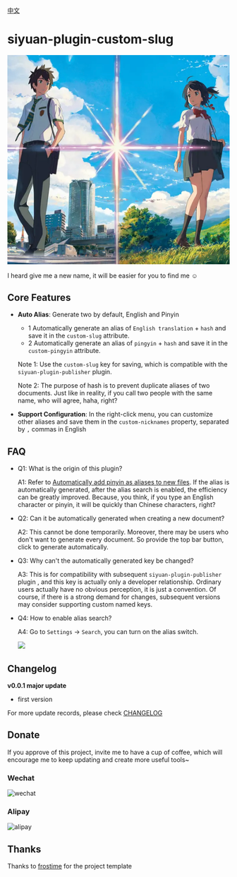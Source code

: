 [中文](README_zh_CN.md)

# siyuan-plugin-custom-slug

![](https://raw.githubusercontent.com/terwer/siyuan-plugin-custom-slug/main/icon.png)

I heard give me a new name, it will be easier for you to find me ☺️

## Core Features

- **Auto Alias**: Generate two by default, English and Pinyin
  - 1 Automatically generate an alias of `English translation` + `hash` and save it in the `custom-slug` attribute.
  - 2 Automatically generate an alias of `pingyin` + `hash` and save it in the `custom-pingyin` attribute.

  Note 1: Use the `custom-slug` key for saving, which is compatible with the `siyuan-plugin-publisher` plugin.

  Note 2: The purpose of hash is to prevent duplicate aliases of two documents. Just like in reality, if you call two people with the same name, who will agree, haha, right?

- **Support Configuration**: In the right-click menu, you can customize other aliases and save them in the `custom-nicknames` property, separated by `,` commas in English

## FAQ

* Q1: What is the origin of this plugin?

  A1: Refer to [Automatically add pinyin as aliases to new files](https://github.com/siyuan-note/siyuan/issues/8396). If the alias is automatically generated, after the alias search is enabled, the efficiency can be greatly improved. Because, you think, if you type an English character or pinyin, it will be quickly than Chinese characters, right?

* Q2: Can it be automatically generated when creating a new document?

  A2: This cannot be done temporarily. Moreover, there may be users who don't want to generate every document. So provide the top bar button, click to generate automatically.

* Q3: Why can't the automatically generated key be changed?

  A3: This is for compatibility with subsequent `siyuan-plugin-publisher` plugin , and this key is actually only a developer relationship. Ordinary users actually have no obvious perception, it is just a convention. Of course, if there is a strong demand for changes, subsequent versions may consider supporting custom named keys.

* Q4: How to enable alias search?

  A4: Go to `Settings` -> `Search`, you can turn on the alias switch.

  ![](https://raw.githubusercontent.com/terwer/siyuan-plugin-custom-slug/main/asset/slug-setting.png)

## Changelog

**v0.0.1 major update**

- first version

For more update records, please check [CHANGELOG](https://github.com/terwer/siyuan-plugin-custom-slug/blob/main/CHANGELOG.md)

## Donate

If you approve of this project, invite me to have a cup of coffee, which will encourage me to keep updating and create
more useful tools~

### Wechat

<div>
<img src="https://static-rs-terwer.oss-cn-beijing.aliyuncs.com/donate/wechat.jpg" alt="wechat" style="width:280px;height:375px;" />
</div>

### Alipay

<div>
<img src="https://static-rs-terwer.oss-cn-beijing.aliyuncs.com/donate/alipay.jpg" alt="alipay" style="width:280px;height:375px;" />
</div>

## Thanks

Thanks to [frostime](https://github.com/siyuan-note/plugin-sample-vite-svelte) for the project template